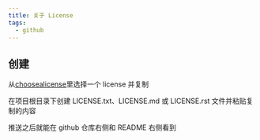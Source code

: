 ```yaml
---
title: 关于 License
tags:
  - github
---
```

## 创建

从[choosealicense](https://choosealicense.com/)里选择一个 license 并复制

在项目根目录下创建 LICENSE.txt、LICENSE.md 或 LICENSE.rst 文件并粘贴复制的内容

推送之后就能在 github 仓库右侧和 README 右侧看到